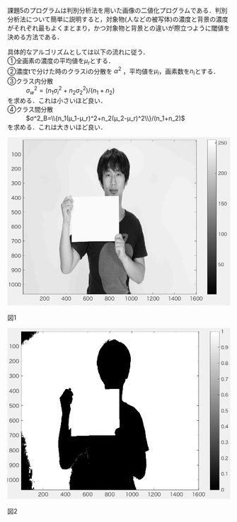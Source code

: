 課題5のプログラムは判別分析法を用いた画像の二値化プログラムである．判別分析法について簡単に説明すると，対象物(人などの被写体)の濃度と背景の濃度がそれぞれ最もよくまとまり，かつ対象物と背景との違いが際立つように閾値を決める方法である．

具体的なアルゴリズムとしては以下の流れに従う．  
①全画素の濃度の平均値を$μ_r$とする．   
②濃度tで分けた時のクラスiの分散を $α^2$ ，平均値を$μ_i$，画素数を$n_i$とする．  
③クラス内分散  
　　　$σ^2_w=(n_1σ^2_i+n_2σ^2_2)/(n_1+n_2)$  
を求める．これは小さいほど良い．  
④クラス間分散  
　　　$σ^2_B=\\{n_1(μ_1-μ_r)^2+n_2(μ_2-μ_r)^2\\}/(n_1+n_2)$  
を求める．これは大きいほど良い．

<img src="https://github.com/tableamd/lecture_image_processing/blob/master/kadai5/1.png">

図1 

<img src="https://github.com/tableamd/lecture_image_processing/blob/master/kadai5/2.png">

図2 